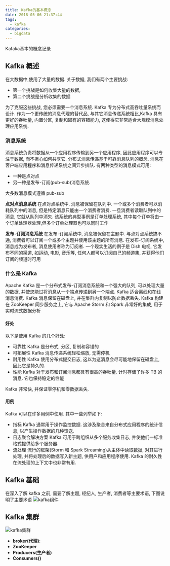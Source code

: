 ```yaml
---
title: Kafka的基本概念
date: 2018-05-06 21:37:44
tags:
  - kafka
categories:
  - bigdata
---
```


Kafaka基本的概念记录
<!--more-->

## Kafka 概述

在大数据中,使用了大量的数据. 关于数据, 我们有两个主要挑战:

- 第一个挑战是如何收集大量的数据,
- 第二个挑战是分析收集的数据

为了克服这些挑战, 您必须需要一个消息系统. Kafka 专为分布式高吞吐量系统而设计. 作为一个更传统的消息代理的替代品, 与其它消息传递系统相比,Kafka 具有更好的吞吐量, 内置分区, 复制和固有的容错能力, 这使得它非常适合大规模消息处理应用系统.

### 消息系统

消息系统负责将数据从一个应用程序传输到另一个应用程序, 因此应用程序可以专注于数据, 而不担心如何共享它. 分布式消息传递基于可靠消息队列的概念. 消息在客户端应用程序和消息传递系统之间异步排队. 有两种类型的消息模式可用:

- 一种是点对点
- 另一种是发布-订阅(pub-sub)消息系统.

大多数消息模式遵循 pub-sub

**点对点消息系统**
在点对点系统中, 消息被保留在队列中. 一个或多个消费者可以消耗队列中的消息, 但是特定消息只能由一个消费者消费. 一旦消费者读取队列中的消息, 它就从队列中消失. 该系统的典型事例是订单处理系统, 其中每个订单将由一个订单处理器处理,但多个订单处理器也可以同时工作

**发布-订阅消息系统**
在发布-订阅系统中, 消息被保留在主题中. 与点对点系统搞不通, 消费者可以订阅一个或多个主题并使用该主题的所有消息. 在发布-订阅系统中, 消息成为发布者, 消息使用者称为订阅者. 一个现实生活的例子是 Dish 电视, 它发布不同的渠道, 如运动, 电影, 音乐等, 任何人都可以订阅自己的频道集, 并获得他们订阅的频道时可用

### 什么是 Kafka

Apache Kafka 是一个分布式发布-订阅消息系统和一个强大的队列, 可以处理大量的数据, 并使您能过将消息从一个端点传递到另一个端点. Kafka 适合离线和在线消息消费. Kafka 消息保留在磁盘上, 并在集群内复制以防止数据丢失. Kafka 构建在 ZooKeeper 同步服务之上, 它与 Apache Storm 和 Spark 非常好的集成, 用于实时流式数据分析

#### 好处

以下是使用 Kafka 的几个好处:

- 可靠性 Kafka 是分布式, 分区, 复制和容错的
- 可拓展性 Kafka 消息传递系统轻松缩放, 无需停机
- 耐用性 Kafka 使用分布式提交日志, 这以为这消息会尽可能地保留在磁盘上, 因此它是持久的.
- 性能 Kafka 对于发布和订阅消息都具有很高的吞吐量. 计时存储了许多 TB 的消息. 它也保持稳定的性能

Kafka 非常快, 并保证零停机和零数据丢失.

#### 用例

Kafka 可以在许多用例中使用. 其中一些列举如下:

- 指标 Kafka 通常用于操作监控数据. 这涉及聚合来自分布式应用程序的统计信息, 以产生操作数据的几种馈送.
- 日志聚合解决方案 Kafka 可用于跨组织从多个服务收集日志, 并使他们一标准格式提供给多个服务器.
- 流处理 流行的框架(Storm 和 Spark Streaming)从主体中读取数据, 对其进行处理, 并将处理后的数据写入新主题, 供用户和应用程序使用. Kafka 的耐久性在流处理的上下文中也非常有用.

## Kafka 基础

在深入了解 kafka 之前, 需要了解主题, 经纪人, 生产者, 消费者等主要术语, 下图说明了主要术语
![kafka组件](http://oxug91dkh.bkt.clouddn.com/image/jpg/kafka_component.jpg)

## Kafka 集群

![kafka集群](http://oxug91dkh.bkt.clouddn.com/image/jpg/kafka_ecosystem.jpg)

- **broker(代理)**:
- **ZooKeeper**
- **Producers(生产者)**
- **Consumers()**
